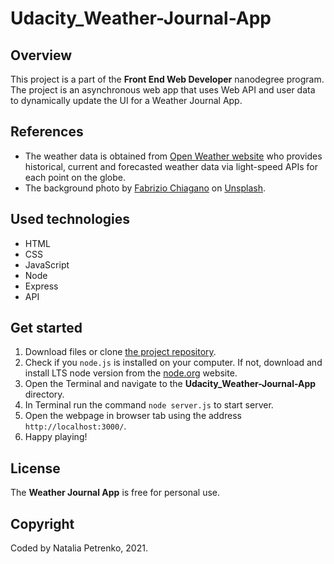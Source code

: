 # Udacity_Weather-Journal-App

## Overview
This project is a part of the **Front End Web Developer** nanodegree program. The project is an asynchronous web app that uses Web API and user data to dynamically update the UI for a Weather Journal App.

## References
 - The weather data is obtained from [Open Weather website](https://openweathermap.org/) who provides historical, current and forecasted weather data via light-speed APIs for each point on the globe.
 - The background photo by [Fabrizio Chiagano](https://unsplash.com/@fabriziochiagano?utm_source=unsplash&utm_medium=referral&utm_content=creditCopyText) on [Unsplash](https://unsplash.com/s/photos/zen?utm_source=unsplash&utm_medium=referral&utm_content=creditCopyText).

## Used technologies
- HTML
- CSS
- JavaScript
- Node
- Express
- API

## Get started
1. Download files or clone [the project repository](https://github.com/nat-x7205/Udacity_Weather-Journal-App).
2. Check if you `node.js` is installed on your computer. If not, download and install LTS node version from the [node.org](https://nodejs.org/en/) website.
3. Open the Terminal and navigate to the **Udacity_Weather-Journal-App** directory.
4. In Terminal run the command `node server.js` to start server.
5. Open the webpage in browser tab using the address `http://localhost:3000/`.
6. Happy playing!

## License
The **Weather Journal App** is free for personal use.

## Copyright
Coded by Natalia Petrenko, 2021.
